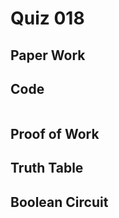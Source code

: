 # Quiz 018



## Paper Work


## Code

```py


```

## Proof of Work


## Truth Table


## Boolean Circuit

